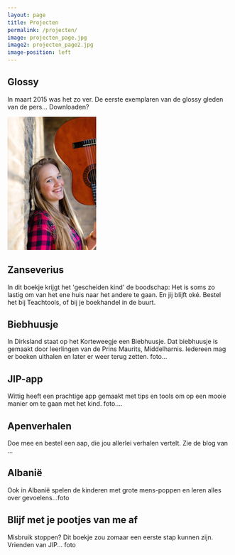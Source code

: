 ```yaml
---
layout: page
title: Projecten
permalink: /projecten/
image: projecten_page.jpg
image2: projecten_page2.jpg
image-position: left
---
```


## Glossy
In maart 2015 was het zo ver. De eerste exemplaren van de glossy gleden van de pers... Downloaden?

![Glossy downloaden](/assets/images/voorkant_glossy.jpg)

## Zanseverius
In dit boekje krijgt het 'gescheiden kind' de boodschap: Het is soms zo lastig om van het ene huis naar het andere te gaan.
En jij blijft oké. Bestel het bij Teachtools, of bij je boekhandel in de buurt.

## Biebhuusje
In Dirksland staat op het Korteweegje een Biebhuusje. Dat biebhuusje is gemaakt door leerlingen van de Prins Maurits, Middelharnis.
Iedereen mag er boeken uithalen en later er weer terug zetten. foto...

## JIP-app
Wittig heeft een prachtige app gemaakt met tips en tools om op een mooie manier om te gaan met het kind. foto....

## Apenverhalen
Doe mee en bestel een aap, die jou allerlei verhalen vertelt. Zie de blog van ...

## Albanië
Ook in Albanië spelen de kinderen met grote mens-poppen en leren alles over gevoelens...foto

## Blijf met je pootjes van me af
Misbruik stoppen? Dit boekje zou zomaar een eerste stap kunnen zijn.
Vrienden van JIP... foto
